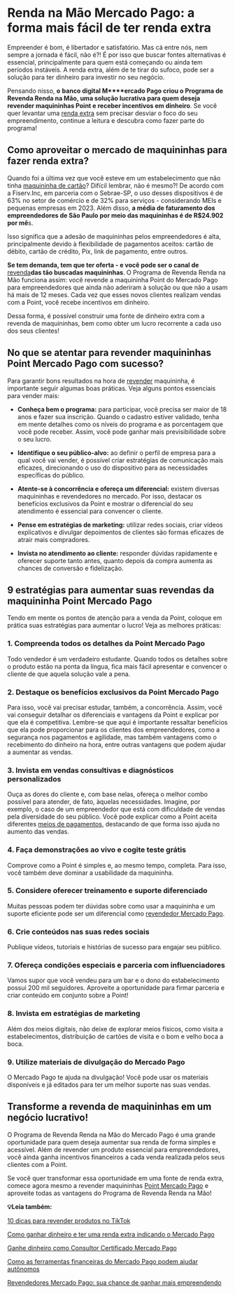 # Renda na Mão Mercado Pago: a forma mais fácil de ter renda extra

Empreender é bom, é libertador e satisfatório. Mas cá entre nós, nem sempre a jornada é fácil, não é?! É por isso que buscar fontes alternativas é essencial, principalmente para quem está começando ou ainda tem períodos instáveis. A renda extra, além de te tirar do sufoco, pode ser a solução para ter dinheiro para investir no seu negócio.

Pensando nisso, **o** **banco digital M****ercado Pago criou o Programa de Revenda Renda na Mão, uma solução lucrativa para quem deseja revender maquininhas Point e receber incentivos em dinheiro**. Se você quer levantar uma [renda extra](https://meubolso.mercadopago.com.br/renda-extra-com-programa-de-revenda-renda-na-mao-mercado-pago) sem precisar desviar o foco do seu empreendimento, continue a leitura e descubra como fazer parte do programa!

## **Como aproveitar o mercado de maquininhas para fazer renda extra?**

Quando foi a última vez que você esteve em um estabelecimento que não tinha [maquininha de cartão](https://meubolso.mercadopago.com.br/motivos-para-revender-maquininha-de-cartao)? Difícil lembrar, não é mesmo?! De acordo com a Fiserv.Inc, em parceria com o Sebrae-SP, o uso desses dispositivos é de 63% no setor de comércio e de 32% para serviços - considerando MEIs e pequenas empresas em 2023. Além disso, **a média de faturamento dos empreendedores de São Paulo por meio das maquininhas é de R$24.902 por mê**s.

Isso significa que a adesão de maquininhas pelos empreendedores é alta, principalmente devido à flexibilidade de pagamentos aceitos: cartão de débito, cartão de crédito, Pix, link de pagamento, entre outros.

**Se tem demanda, tem que ter oferta - e você pode ser o canal de** [revenda](https://meubolso.mercadopago.com.br/expanda-seu-negocio-de-revenda-com-mercado-pago)**das tão buscadas maquininhas**. O Programa de Revenda Renda na Mão funciona assim: você revende a maquininha Point do Mercado Pago para empreendedores que ainda não aderiram à solução ou que não a usam há mais de 12 meses. Cada vez que esses novos clientes realizam vendas com a Point, você recebe incentivos em dinheiro.

Dessa forma, é possível construir uma fonte de dinheiro extra com a revenda de maquininhas, bem como obter um lucro recorrente a cada uso dos seus clientes!

## **No que se atentar para revender maquininhas Point Mercado Pago com sucesso?**

Para garantir bons resultados na hora de [revender](https://meubolso.mercadopago.com.br/comprar-para-revender) maquininha, é importante seguir algumas boas práticas. Veja alguns pontos essenciais para vender mais:

- **Conheça bem o programa:** para participar, você precisa ser maior de 18 anos e fazer sua inscrição. Quando o cadastro estiver validado, tenha em mente detalhes como os níveis do programa e as porcentagem que você pode receber. Assim, você pode ganhar mais previsibilidade sobre o seu lucro. 

- **Identifique o seu público-alvo:** ao definir o perfil de empresa para a qual você vai vender, é possível criar estratégias de comunicação mais eficazes, direcionando o uso do dispositivo para as necessidades específicas do público. 

- **Atente-se à concorrência e ofereça um diferencial:** existem diversas maquininhas e revendedores no mercado. Por isso, destacar os benefícios exclusivos da Point e mostrar o diferencial do seu atendimento é essencial para convencer o cliente.

- **Pense em estratégias de marketing:** utilizar redes sociais, criar vídeos explicativos e divulgar depoimentos de clientes são formas eficazes de atrair mais compradores.

- **Invista no atendimento ao cliente:** responder dúvidas rapidamente e oferecer suporte tanto antes, quanto depois da compra aumenta as chances de conversão e fidelização.

## **9 estratégias para aumentar suas revendas da maquininha Point Mercado Pago**

Tendo em mente os pontos de atenção para a venda da Point, coloque em prática suas estratégias para aumentar o lucro! Veja as melhores práticas:

### **1. Compreenda todos os detalhes da Point Mercado Pago**

Todo vendedor é um verdadeiro estudante. Quando todos os detalhes sobre o produto estão na ponta da língua, fica mais fácil apresentar e convencer o cliente de que aquela solução vale a pena.

### **2. Destaque os benefícios exclusivos da Point Mercado Pago**

Para isso, você vai precisar estudar, também, a concorrência. Assim, você vai conseguir detalhar os diferenciais e vantagens da Point e explicar por que ela é competitiva. Lembre-se que aqui é importante ressaltar benefícios que ela pode proporcionar para os clientes dos empreendedores, como a segurança nos pagamentos e agilidade, mas também vantagens como o recebimento do dinheiro na hora, entre outras vantagens que podem ajudar a aumentar as vendas.

### **3. Invista em vendas consultivas e diagnósticos personalizados**

Ouça as dores do cliente e, com base nelas, ofereça o melhor combo possível para atender, de fato, àquelas necessidades. Imagine, por exemplo, o caso de um empreendedor que está com dificuldade de vendas pela diversidade do seu público. Você pode explicar como a Point aceita diferentes [meios de pagamentos](https://meubolso.mercadopago.com.br/meios-de-pagamentos), destacando de que forma isso ajuda no aumento das vendas.

### **4. Faça demonstrações ao vivo e cogite teste grátis**

Comprove como a Point é simples e, ao mesmo tempo, completa. Para isso, você também deve dominar a usabilidade da maquininha.

### **5. Considere oferecer treinamento e suporte diferenciado**

Muitas pessoas podem ter dúvidas sobre como usar a maquininha e um suporte eficiente pode ser um diferencial como [revendedor Mercado Pago](https://meubolso.mercadopago.com.br/revendedor-mercado-pago-vendas-natal-ano-novo).

### **6. Crie conteúdos nas suas redes sociais**

Publique vídeos, tutoriais e histórias de sucesso para engajar seu público.

### **7. Ofereça condições especiais e parceria com influenciadores**

Vamos supor que você vendeu para um bar e o dono do estabelecimento possui 200 mil seguidores. Aproveite a oportunidade para firmar parceria e criar conteúdo em conjunto sobre a Point!

### **8. Invista em estratégias de marketing**

Além dos meios digitais, não deixe de explorar meios físicos, como visita a estabelecimentos, distribuição de cartões de visita e o bom e velho boca a boca.

### **9. Utilize materiais de divulgação do Mercado Pago**

O Mercado Pago te ajuda na divulgação! Você pode usar os materiais disponíveis e já editados para ter um melhor suporte nas suas vendas.

## **Transforme a revenda de maquininhas em um negócio lucrativo!**

O Programa de Revenda Renda na Mão do Mercado Pago é uma grande oportunidade para quem deseja aumentar sua renda de forma simples e acessível. Além de revender um produto essencial para empreendedores, você ainda ganha incentivos financeiros a cada venda realizada pelos seus clientes com a Point.

Se você quer transformar essa oportunidade em uma fonte de renda extra, comece agora mesmo a revender maquininhas [Point Mercado Pago](https://meubolso.mercadopago.com.br/convide-e-ganhe-point-mercado-pago-cashback) e aproveite todas as vantagens do Programa de Revenda Renda na Mão!

**💡Leia também:**

[10 dicas para revender produtos no TikTok](https://meubolso.mercadopago.com.br/como-revender-produtos-pelo-tiktok)

[Como ganhar dinheiro e ter uma renda extra indicando o Mercado Pago](https://meubolso.mercadopago.com.br/ganhar-dinheiro-renda-extra-indicando-solucoes-mercado-pago)

[Ganhe dinheiro como Consultor Certificado Mercado Pago](https://meubolso.mercadopago.com.br/ganhe-dinheiro-como-consultor-mercado-pago)

[Como as ferramentas financeiras do Mercado Pago podem ajudar autônomos](https://meubolso.mercadopago.com.br/ferramentas-financeiras-mercado-pago-autonomos)

[Revendedores Mercado Pago: sua chance de ganhar mais empreendendo](https://meubolso.mercadopago.com.br/revendedores-mercado-pago)